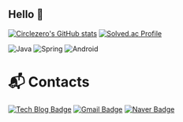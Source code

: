 ## Hello 👋

[![Circlezero's GitHub stats](https://github-readme-stats.vercel.app/api?username=Circlezer0)](https://github.com/anuraghazra/github-readme-stats)
[![Solved.ac Profile](http://mazassumnida.wtf/api/v2/generate_badge?boj=circlezer0)](https://solved.ac/circlezer0/)

![Java](https://img.shields.io/badge/Java-007396.svg?&style=for-the-badge&logo=Java&logoColor=white)
![Spring](https://img.shields.io/badge/Spring-6DB33F.svg?&style=for-the-badge&logo=Spring&logoColor=white)
![Android](https://img.shields.io/badge/Android-3DDC84.svg?&style=for-the-badge&logo=Android&logoColor=white)

# :mailbox_with_mail: Contacts
[![Tech Blog Badge](http://img.shields.io/badge/-Tech%20blog-red?style=flat-square&logo=tistory&link=https://circlezer0.tistory.com/)](https://circlezer0.tistory.com/)
[![Gmail Badge](https://img.shields.io/badge/Gmail-d14836?style=flat-square&logo=Gmail&logoColor=white&link=mailto:rickychoice129@gmail.com)](mailto:rickychoice129@gmail.com)
[![Naver Badge](https://img.shields.io/badge/Naver-03C75A?style=flat-square&logo=Naver&logoColor=white&link=mailto:wy129@naver.com)](mailto:wy129@naver.com)
<!--
**Circlezer0/Circlezer0** is a ✨ _special_ ✨ repository because its `README.md` (this file) appears on your GitHub profile.

Here are some ideas to get you started:

- 🔭 I’m currently working on ...
- 🌱 I’m currently learning ...
- 👯 I’m looking to collaborate on ...
- 🤔 I’m looking for help with ...
- 💬 Ask me about ...
- 📫 How to reach me: ...
- 😄 Pronouns: ...
- ⚡ Fun fact: ...
-->

